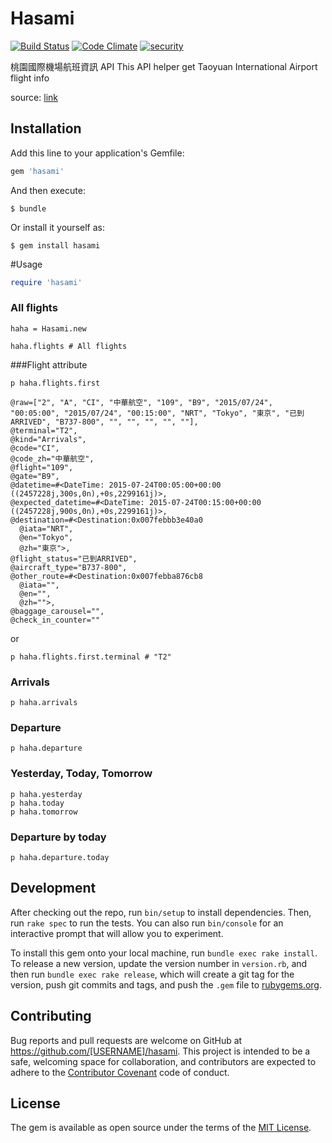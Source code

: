# Hasami

[![Build Status](https://travis-ci.org/jiunjiun/hasami.svg?branch=master)](https://travis-ci.org/jiunjiun/hasami)
[![Code Climate](https://codeclimate.com/repos/566d52fd97d7241309001da7/badges/37f78d35576130bc85fc/gpa.svg)](https://codeclimate.com/repos/566d52fd97d7241309001da7/feed)
[![security](https://hakiri.io/github/jiunjiun/hasami/master.svg)](https://hakiri.io/github/jiunjiun/hasami/master)

桃園國際機場航班資訊 API
This API helper get Taoyuan International Airport flight info

source: [link](http://www.taoyuan-airport.com/chinese/flighttxt)

## Installation

Add this line to your application's Gemfile:

```ruby
gem 'hasami'
```

And then execute:

    $ bundle

Or install it yourself as:

    $ gem install hasami

#Usage

```ruby
require 'hasami'
```

### All flights
```
haha = Hasami.new

haha.flights # All flights
```

###Flight attribute

```
p haha.flights.first
```

```
@raw=["2", "A", "CI", "中華航空", "109", "B9", "2015/07/24", "00:05:00", "2015/07/24", "00:15:00", "NRT", "Tokyo", "東京", "已到ARRIVED", "B737-800", "", "", "", "", ""], 
@terminal="T2", 
@kind="Arrivals", 
@code="CI", 
@code_zh="中華航空", 
@flight="109", 
@gate="B9", 
@datetime=#<DateTime: 2015-07-24T00:05:00+00:00 ((2457228j,300s,0n),+0s,2299161j)>, 
@expected_datetime=#<DateTime: 2015-07-24T00:15:00+00:00 ((2457228j,900s,0n),+0s,2299161j)>, 
@destination=#<Destination:0x007febbb3e40a0 
  @iata="NRT", 
  @en="Tokyo", 
  @zh="東京">, 
@flight_status="已到ARRIVED", 
@aircraft_type="B737-800", 
@other_route=#<Destination:0x007febba876cb8 
  @iata="", 
  @en="", 
  @zh="">, 
@baggage_carousel="", 
@check_in_counter=""
```

or

```
p haha.flights.first.terminal # "T2"
```

### Arrivals
```
p haha.arrivals
```

### Departure
```
p haha.departure
```

### Yesterday, Today, Tomorrow
```
p haha.yesterday
p haha.today
p haha.tomorrow
```

### Departure by today
```
p haha.departure.today
```

## Development

After checking out the repo, run `bin/setup` to install dependencies. Then, run `rake spec` to run the tests. You can also run `bin/console` for an interactive prompt that will allow you to experiment.

To install this gem onto your local machine, run `bundle exec rake install`. To release a new version, update the version number in `version.rb`, and then run `bundle exec rake release`, which will create a git tag for the version, push git commits and tags, and push the `.gem` file to [rubygems.org](https://rubygems.org).

## Contributing

Bug reports and pull requests are welcome on GitHub at https://github.com/[USERNAME]/hasami. This project is intended to be a safe, welcoming space for collaboration, and contributors are expected to adhere to the [Contributor Covenant](http://contributor-covenant.org) code of conduct.


## License

The gem is available as open source under the terms of the [MIT License](http://opensource.org/licenses/MIT).

